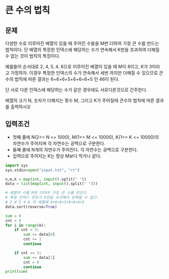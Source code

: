 # 큰 수의 법칙
## 문제
다양한 수로 이루어진 배열이 있을 때 주어진 수들을 M번 더하여 가장 큰 수를 만드는 법칙이다. 단 배열의 특정한 인덱스에 해당하는 수가 연속해서 K번을 초과하여 더해질 수 없는 것이 법칙의 특징이다.

예를들어 순서대로 2, 4, 5, 4, 6으로 이루어진 배열이 있을 때 M이 8이고, K가 3이라고 가정하자. 이경우 특정한 인덱스의 수가 연속해서 세번 까지만 더해질 수 있으므로 큰 수의 법칙에 따른 결과는
6+6+6+5+6+6+6+5 인 46이 된다.

단 서로 다른 인덱스에 해당하는 수가 같은 경우에도 서로다른것으로 간주한다.

배열의 크기 N, 숫자가 더해지는 횟수 M, 그리고 K가 주어질때 큰수의 법칙에 따른 결과를 출력하시오
 
## 입력조건
- 첫째 줄에 N(2<= N <= 1000), M(1<= M <= 10000), K(1<= K <= 10000)의 자연수가 주어지며 각 자연수는 공백으로 구분한다.
- 둘째 줄에 N개의 자연수가 주어진다. 각 자연수는 공백으로 구분한다.
- 입력으로 주어지는 K는 항상 M보다 작거나 같다.

``` python
import sys
sys.stdin=open("input.txt", "rt")

n,m,k = map(int, input().split(" "))
data = list(map(int, input().split(" ")))

# 배열의 수를 M번 더하여 가장 큰 수를 만든다
# 특정 인덱스 번호가 K번을 초과해서 반복될 수 없다.
# 2 4 5 4 6 의 배열에 6+6+6+5+6+6+6+5
data.sort(reverse=True)

sum = 0
cnt = 0
for i in range(m):
    if cnt < 3:
        sum += data[0]
        cnt += 1
        continue

    if cnt == 3:
        sum += data[1]
        cnt = 0
        continue
print(sum)
```

